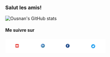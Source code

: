 ### Salut les amis!
![Ousnan's GitHub stats](https://github-readme-stats.vercel.app/api?username=OusmanHamit&show_icons=true&hide=contribs,prs,prs&theme=radical)
#### Me suivre sur 
<p align='left'><a href="https://www.youtube.com/channel/UCE-613S-bsuLukwHDhnRxIA/?sub_confirmation=1"><img height="45" src="https://github.com/OusmanHamit/OusmanHamit/blob/main/youtube.png?row=true"></a><a href="https://www.linkedin.com/in/ousman-hamit-hassani/"><img height="45" src="https://github.com/OusmanHamit/OusmanHamit/blob/main/linkedin.png?row=true"></a><a href="https://www.facebook.com/La-chaine-openclass4all-346728962011907/"><img height="45" src="https://github.com/OusmanHamit/OusmanHamit/blob/main/facebook.png?row=true"></a><a href="https://twitter.com/HassaniOusman/likes"><img height="45" src="https://github.com/OusmanHamit/OusmanHamit/blob/main/twitter.png?row=true"></a></p>
